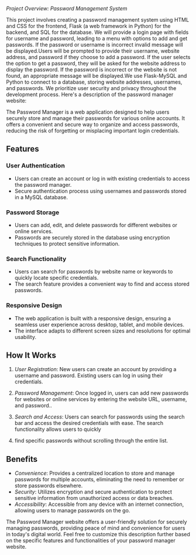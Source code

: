 *Project Overview: Password Management System*

This project involves creating a password management system using HTML and CSS for the frontend, Flask (a web framework in Python) for the backend, and SQL for the database. 
We will provide a login page with fields for username and password, leading to a menu with options to add and get passwords. If the password or username is incorrect invalid 
message will be displayed.Users will be prompted to provide their username, website address, and password if they choose to add a password. If the user selects the option 
to get a password, they will be asked for the website address to display the password. If the password is incorrect or the website is not found, an appropriate message will 
be displayed.We use Flask-MySQL and Python to connect to a database, storing website addresses, usernames, and passwords. We prioritize user security and privacy throughout 
the development process.
Here's a description of the password manager website:

The Password Manager is a web application designed to help users securely store and manage their passwords for various online accounts. It offers a convenient and
secure way to organize and access passwords, reducing the risk of forgetting or misplacing important login credentials.

## Features

### User Authentication
- Users can create an account or log in with existing credentials to access the password manager.
- Secure authentication process using usernames and passwords stored in a MySQL database.

### Password Storage
- Users can add, edit, and delete passwords for different websites or online services.
- Passwords are securely stored in the database using encryption techniques to protect sensitive information.

### Search Functionality
- Users can search for passwords by website name or keywords to quickly locate specific credentials.
- The search feature provides a convenient way to find and access stored passwords.

### Responsive Design
- The web application is built with a responsive design, ensuring a seamless user experience across desktop, tablet, and mobile devices.
- The interface adapts to different screen sizes and resolutions for optimal usability.

## How It Works

1. *User Registration*: New users can create an account by providing a username and password. Existing users can log in using their credentials.

2. *Password Management*: Once logged in, users can add new passwords for websites or online services by entering the website URL, username, and password..

4. *Search and Access*: Users can search for passwords using the search bar and access the desired credentials with ease. The search functionality allows users to quickly
5.  find specific passwords without scrolling through the entire list.


## Benefits

- *Convenience*: Provides a centralized location to store and manage passwords for multiple accounts, eliminating the need to remember or store passwords elsewhere.
- *Security*: Utilizes encryption and secure authentication to protect sensitive information from unauthorized access or data breaches.
- *Accessibility*: Accessible from any device with an internet connection, allowing users to manage passwords on the go.

The Password Manager website offers a user-friendly solution for securely managing passwords, providing peace of mind and convenience for users in today's digital world.
Feel free to customize this description further based on the specific features and functionalities of your password manager website.
